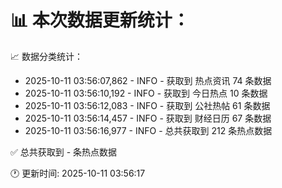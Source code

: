 📊 本次数据更新统计：
==========================

📈 数据分类统计：
- 2025-10-11 03:56:07,862 - INFO - 获取到 热点资讯 74 条数据
- 2025-10-11 03:56:10,192 - INFO - 获取到 今日热点 10 条数据
- 2025-10-11 03:56:12,083 - INFO - 获取到 公社热帖 61 条数据
- 2025-10-11 03:56:14,457 - INFO - 获取到 财经日历 67 条数据
- 2025-10-11 03:56:16,977 - INFO - 总共获取到 212 条热点数据

✅ 总共获取到 - 条热点数据

🕐 更新时间: 2025-10-11 03:56:17
